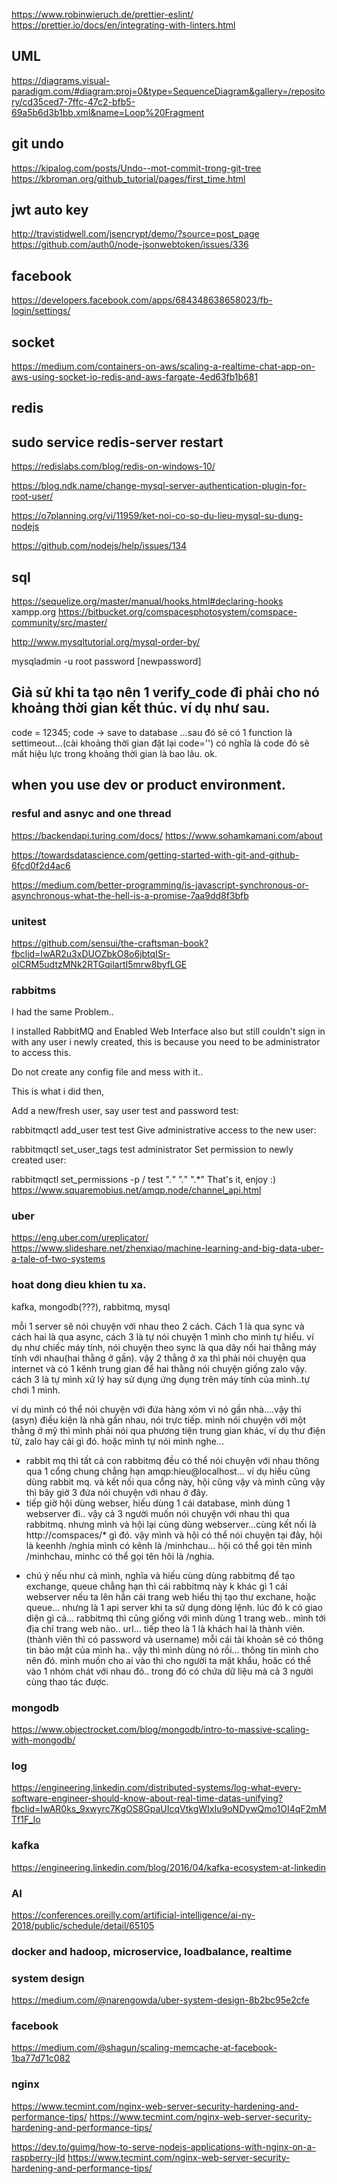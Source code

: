 
https://www.robinwieruch.de/prettier-eslint/
https://prettier.io/docs/en/integrating-with-linters.html

## UML
https://diagrams.visual-paradigm.com/#diagram:proj=0&type=SequenceDiagram&gallery=/repository/cd35ced7-7ffc-47c2-bfb5-69a5b6d3b1bb.xml&name=Loop%20Fragment
## git undo
https://kipalog.com/posts/Undo--mot-commit-trong-git-tree
https://kbroman.org/github_tutorial/pages/first_time.html

## jwt auto key
http://travistidwell.com/jsencrypt/demo/?source=post_page
https://github.com/auth0/node-jsonwebtoken/issues/336

## facebook
https://developers.facebook.com/apps/684348638658023/fb-login/settings/

## socket
https://medium.com/containers-on-aws/scaling-a-realtime-chat-app-on-aws-using-socket-io-redis-and-aws-fargate-4ed63fb1b681

## redis
## sudo service redis-server restart
https://redislabs.com/blog/redis-on-windows-10/

https://blog.ndk.name/change-mysql-server-authentication-plugin-for-root-user/

https://o7planning.org/vi/11959/ket-noi-co-so-du-lieu-mysql-su-dung-nodejs

https://github.com/nodejs/help/issues/134


## sql
https://sequelize.org/master/manual/hooks.html#declaring-hooks
xampp.org
https://bitbucket.org/comspacesphotosystem/comspace-community/src/master/

http://www.mysqltutorial.org/mysql-order-by/

mysqladmin -u root password [newpassword]

## Giả sử khi ta tạo nên 1 verify_code đi phải cho nó khoảng thời gian kết thúc. ví dụ như sau.
code  = 12345;
code -> save to database ...sau đó sẽ có 1 function là settimeout...(cài khoảng thời gian đặt lại code='') có nghĩa là code đó sẽ mất hiệu lực trong khoảng thời gian là bao lâu. ok.

## when you use dev or product environment.

### resful and asnyc and one thread

https://backendapi.turing.com/docs/
https://www.sohamkamani.com/about

https://towardsdatascience.com/getting-started-with-git-and-github-6fcd0f2d4ac6

https://medium.com/better-programming/is-javascript-synchronous-or-asynchronous-what-the-hell-is-a-promise-7aa9dd8f3bfb

### unitest
https://github.com/sensui/the-craftsman-book?fbclid=IwAR2u3xDUOZbkO8o6jbtqISr-oICRM5udtzMNk2RTGqilartI5mrw8byfLGE


### rabbitms

I had the same Problem..

I installed RabbitMQ and Enabled Web Interface also but still couldn't sign in with any user i newly created, this is because you need to be administrator to access this.

Do not create any config file and mess with it..

This is what i did then,

Add a new/fresh user, say user test and password test:

rabbitmqctl add_user test test
Give administrative access to the new user:

rabbitmqctl set_user_tags test administrator
Set permission to newly created user:

rabbitmqctl set_permissions -p / test ".*" ".*" ".*"
That's it, enjoy :)
https://www.squaremobius.net/amqp.node/channel_api.html

### uber
https://eng.uber.com/ureplicator/
https://www.slideshare.net/zhenxiao/machine-learning-and-big-data-uber-a-tale-of-two-systems
### hoat dong dieu khien tu xa.
kafka, mongodb(???), rabbitmq, mysql

 mỗi 1 server sẽ nói chuyện với nhau theo 2 cách. Cách 1 là qua sync và cách hai là qua async, cách 3 là tự nói chuyện 1 mình cho mình tự hiểu.
 ví dụ như chiếc máy tính, nói chuyện theo sync là qua dây nối hai thằng máy tính với nhau(hai thằng ở gần).
vậy 2 thằng ở xa thì phải nói chuyện qua internet và có 1 kênh trung gian để hai thằng nói chuyện giống zalo vậy.
cách 3 là tự mình xử lý hay sử dụng ứng dụng trên máy tính của mình..tự chơi 1 mình.


ví dụ mình có thể nói chuyện với đứa hàng xóm vì nó gần nhà....vậy thì (asyn) điều kiện là nhà gần nhau, nói trực tiếp.
mình nói chuyện với một thằng ở mỹ thì mình phải nói qua phương tiện trung gian khác, ví dụ thư điện tử, zalo hay cái gì đó.
hoặc mình tự nói mình nghe...


- rabbit mq thì tất cả con rabbitmq đều có thể nói chuyện với nhau thông qua 1 cổng chung chẳng hạn amqp:hieu@localhost...
ví dụ hiếu cũng dùng rabbit mq. và kết nối qua cổng này, hội cũng vậy và mình cũng vậy thì bây giờ 3 đứa nói chuyện với nhau ở đây.
- tiếp giờ hội dùng webser, hiếu dùng 1 cái database, mình dùng 1 webserver đi.. vậy cả 3 người muốn nói chuyện với nhau thì qua rabbitmq.
nhưng mình và hội lại cùng dùng webserver...cùng kết nối là http://comspaces/* gì đó.
vậy mình và hội có thể nói chuyện tại đây, hội là keenhh /nghia mình có kênh là /minhchau...
hội có thể gọi tên mình /minhchau, minhc có thể gọi tên hôi là /nghia. 


* chú ý nếu như cả mình, nghĩa và hiếu cùng dùng rabbitmq để tạo exchange, queue chẳng hạn thì cái rabbitmq này k khác gì 1 cái webserver nếu ta lên hẳn cái trang web hiểu thị tạo thư exchane, hoặc queue...
nhưng là 1 api server khi ta sử dụng dòng lệnh. lúc đó k có giao diện gì cả... 
rabbitmq thì cũng giống với mình dùng 1 trang web..
mình tới địa chỉ trang web nào.. url...
tiếp theo là 1 là khách hai là thành viên. (thành viên thì có password và username) mỗi cái tài khoản sẽ có thông tin bảo mật của mình ha.. vậy thì mình dùng nó rồi... thông tin mình cho nên đó. mình muốn cho ai vào thì cho người ta mật khẩu, hoăc có thể vào 1 nhóm chát với nhau đó.. trong đó có chứa dữ liệu mà cả 3 người cùng thao tác được.

### mongodb
https://www.objectrocket.com/blog/mongodb/intro-to-massive-scaling-with-mongodb/


### log
https://engineering.linkedin.com/distributed-systems/log-what-every-software-engineer-should-know-about-real-time-datas-unifying?fbclid=IwAR0ks_9xwyrc7KgOS8GpaUIcqVtkgWIxIu9oNDywQmo1OI4qF2mMTf1F_Io

### kafka
https://engineering.linkedin.com/blog/2016/04/kafka-ecosystem-at-linkedin
### AI
https://conferences.oreilly.com/artificial-intelligence/ai-ny-2018/public/schedule/detail/65105

### docker and hadoop, microservice, loadbalance, realtime
### system design
https://medium.com/@narengowda/uber-system-design-8b2bc95e2cfe
### facebook
https://medium.com/@shagun/scaling-memcache-at-facebook-1ba77d71c082

### nginx

https://www.tecmint.com/nginx-web-server-security-hardening-and-performance-tips/
https://www.tecmint.com/nginx-web-server-security-hardening-and-performance-tips/

https://dev.to/guimg/how-to-serve-nodejs-applications-with-nginx-on-a-raspberry-jld
https://www.tecmint.com/nginx-web-server-security-hardening-and-performance-tips/

